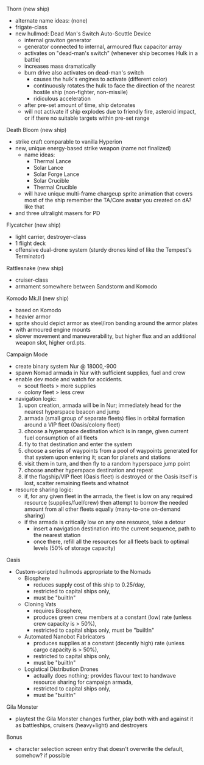 Thorn (new ship)
  * alternate name ideas: (none)
  * frigate-class
  * new hullmod: Dead Man's Switch Auto-Scuttle Device
    * internal graviton generator
     * generator connected to internal, armoured flux capacitor array
      * activates on "dead-man's switch" (whenever ship becomes Hulk in a battle)
      * increases mass dramatically
    * burn drive also activates on dead-man's switch
      * causes the hulk's engines to activate (different color)
      * continuously rotates the hulk to face the direction of the nearest hostile ship (non-fighter, non-missile)
      * ridiculous acceleration
    * after pre-set amount of time, ship detonates
    * will not activate if ship explodes due to friendly fire, asteroid impact, or if there no suitable targets within pre-set range

Death Bloom (new ship)
  * strike craft comparable to vanilla Hyperion
  * new, unique energy-based strike weapon (name not finalized)
    * name ideas:
      * Thermal Lance
      * Solar Lance
      * Solar Forge Lance
      * Solar Crucible
      * Thermal Crucible
    * will have unique multi-frame chargeup sprite animation that covers most of the ship
      remember the TA/Core avatar you created on dA? like that
  * and three ultralight masers for PD

Flycatcher (new ship)
  * light carrier, destroyer-class
  * 1 flight deck
  * offensive dual-drone system (sturdy drones kind of like the Tempest's Terminator)
  
Rattlesnake (new ship)
  * cruiser-class
  * armament somewhere between Sandstorm and Komodo

Komodo Mk.II (new ship)
  * based on Komodo
  * heavier armor
  * sprite should depict armor as steel/iron banding around the armor plates
  * with armoured engine mounts
  * slower movement and maneuverability, but higher flux and an additional weapon slot, higher ord.pts.

Campaign Mode
  * create binary system Nur @ 18000,-900
  * spawn Nomad armada in Nur with sufficient supplies, fuel and crew
  * enable dev mode and watch for accidents.
    * scout fleets > more supplies
    * colony fleet > less crew
  * navigation logic:
    1. upon creation, armada will be in Nur; immediately head for the nearest hyperspace beacon and jump
    2. armada (small group of separate fleets) flies in orbital formation around a VIP fleet (Oasis/colony fleet)
    3. choose a hyperspace destination which is in range, given current fuel consumption of all fleets
    4. fly to that destination and enter the system
    5. choose a series of waypoints from a pool of waypoints generated for that system upon entering it; scan for planets and stations
    6. visit them in turn, and then fly to a random hyperspace jump point
    7. choose another hyperspace destination and repeat
    8. if the flagship/VIP fleet (Oasis fleet) is destroyed or the Oasis itself is lost, scatter remaining fleets and whatnot
  * resource sharing logic:
    * if, for any given fleet in the armada, the fleet is low on any required resource (supplies/fuel/crew) then attempt to borrow the needed amount from all other fleets equally (many-to-one on-demand sharing)
	* if the armada is critically low on any one resource, take a detour
	  * insert a navigation destination into the current sequence, path to the nearest station
	  * once there, refill all the resources for all fleets back to optimal levels (50% of storage capacity)

Oasis
  * Custom-scripted hullmods appropriate to the Nomads
    * Biosphere
      * reduces supply cost of this ship to 0.25/day,
      * restricted to capital ships only,
      * must be "builtIn"
    * Cloning Vats
      * requires Biosphere,
      * produces green crew members at a constant (low) rate (unless crew capacity is > 50%),
      * restricted to capital ships only, must be "builtIn"
    * Automated Nanobot Fabricators
      * produces supplies at a constant (decently high) rate (unless cargo capacity is > 50%),
      * restricted to capital ships only,
      * must be "builtIn"
    * Logistical Distribution Drones
      * actually does nothing; provides flavour text to handwave resource sharing for campaign armada,
      * restricted to capital ships only,
      * must be "builtIn"

Gila Monster
  * playtest the Gila Monster changes further, play both with and against it as battleships, cruisers (heavy+light) and destroyers
    
Bonus
  * character selection screen entry that doesn't overwrite the default, somehow? if possible
